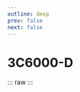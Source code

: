 ```yaml
---
outline: deep
prev: false
next: false
---
```

# 3C6000-D

::: raw
<ClientOnly>
    <CpuTable chips="3C6000-D" />
</ClientOnly>
:::

<script setup>
    import CpuTable from "@/.vitepress/theme/components/chips/cpu_table.vue"
</script>
